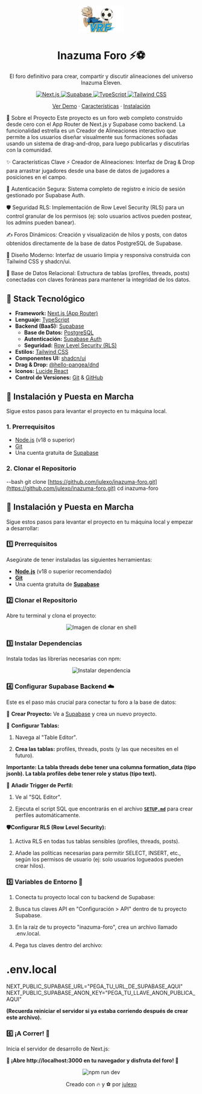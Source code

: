 
<p align="center">
  <img src="public/logo.png" width="120" alt="Logo del Foro">
</p>

<h1 align="center"> Inazuma Foro ⚡⚽ </h1>

<p align="center"> El foro definitivo para crear, compartir y discutir alineaciones del universo Inazuma Eleven. </p>

<p align="center"> <a href="https://nextjs.org/"> <img src="https://img.shields.io/badge/Next.js-000000?style=for-the-badge&logo=nextdotjs&logoColor=white" alt="Next.js"> </a> <a href="https://supabase.com/"> <img src="https://img.shields.io/badge/Supabase-3FCF8E?style=for-the-badge&logo=supabase&logoColor=white" alt="Supabase"> </a> <a href="https://www.typescriptlang.org/"> <img src="https://img.shields.io/badge/TypeScript-3178C6?style=for-the-badge&logo=typescript&logoColor=white" alt="TypeScript"> </a> <a href="https://tailwindcss.com/"> <img src="https://img.shields.io/badge/Tailwind_CSS-06B6D4?style=for-the-badge&logo=tailwindcss&logoColor=white" alt="Tailwind CSS"> </a> </p>

<p align="center"> <a href="#demo">Ver Demo</a> · <a href="#%EF%B8%8F-características-clave">Características</a> · <a href="#-instalación">Instalación</a> </p>

📖 Sobre el Proyecto
Este proyecto es un foro web completo construido desde cero con el App Router de Next.js y Supabase como backend. La funcionalidad estrella es un Creador de Alineaciones interactivo que permite a los usuarios diseñar visualmente sus formaciones soñadas usando un sistema de drag-and-drop, para luego publicarlas y discutirlas con la comunidad.

✨ Características Clave
⚡ Creador de Alineaciones: Interfaz de Drag & Drop para arrastrar jugadores desde una base de datos de jugadores a posiciones en el campo.

🔐 Autenticación Segura: Sistema completo de registro e inicio de sesión gestionado por Supabase Auth.

🛡️ Seguridad RLS: Implementación de Row Level Security (RLS) para un control granular de los permisos (ej: solo usuarios activos pueden postear, los admins pueden banear).

✍️ Foros Dinámicos: Creación y visualización de hilos y posts, con datos obtenidos directamente de la base de datos PostgreSQL de Supabase.

🎨 Diseño Moderno: Interfaz de usuario limpia y responsiva construida con Tailwind CSS y shadcn/ui.

🔩 Base de Datos Relacional: Estructura de tablas (profiles, threads, posts) conectadas con claves foráneas para mantener la integridad de los datos.

## 🚀 Stack Tecnológico

* **Framework:** [Next.js (App Router)](https://nextjs.org/)
* **Lenguaje:** [TypeScript](https://www.typescriptlang.org/)
* **Backend (BaaS):** [Supabase](https://supabase.com/)
    * **Base de Datos:** [PostgreSQL](https://www.postgresql.org/)
    * **Autenticación:** [Supabase Auth](https://supabase.com/docs/guides/auth)
    * **Seguridad:** [Row Level Security (RLS)](https://supabase.com/docs/guides/database/row-level-security)
* **Estilos:** [Tailwind CSS](https://tailwindcss.com/)
* **Componentes UI:** [shadcn/ui](https://ui.shadcn.com/)
* **Drag & Drop:** [@hello-pangea/dnd](https://github.com/hello-pangea/dnd)
* **Iconos:** [Lucide React](https://lucide.dev/)
* **Control de Versiones:** [Git](https://git-scm.com/) & [GitHub](https://github.com/)

## 🔧 Instalación y Puesta en Marcha

Sigue estos pasos para levantar el proyecto en tu máquina local.

### 1. Prerrequisitos

* [Node.js](https://nodejs.org/es/) (v18 o superior)
* [Git](https://git-scm.com/)
* Una cuenta gratuita de [Supabase](https://supabase.com)

### 2. Clonar el Repositorio

--bash
git clone [https://github.com/julexo/inazuma-foro.git](https://github.com/julexo/inazuma-foro.git)
cd inazuma-foro

## 🔧 Instalación y Puesta en Marcha

Sigue estos pasos para levantar el proyecto en tu máquina local y empezar a desarrollar:

### 1️⃣ Prerrequisitos

Asegúrate de tener instaladas las siguientes herramientas:

* **[Node.js](https://nodejs.org/es/)** (v18 o superior recomendado)
* **[Git](https://git-scm.com/)**
* Una cuenta gratuita de **[Supabase](https://supabase.com)**

### 2️⃣ Clonar el Repositorio

Abre tu terminal y clona el proyecto:
<p align="center">
  <img src="C:\Users\HomePC\Pictures\Screenshots\clonar.png" width="120" alt="Imagen de clonar en shell">
</p>



### 3️⃣ Instalar Dependencias
Instala todas las librerías necesarias con npm:

<p align="center">
  <img src="C:\Users\HomePC\Pictures\Screenshots\dependecias.png" width="120" alt="Instalar dependencia">
</p>


### 4️⃣ Configurar Supabase Backend ☁️
Este es el paso más crucial para conectar tu foro a la base de datos:

🚀 **Crear Proyecto:** Ve a [Supabase](https://supabase.com) y crea un nuevo proyecto.

📝 **Configurar Tablas:**

1. Navega al "Table Editor".

2. **Crea las tablas:** profiles, threads, posts (y las que necesites en el futuro).

**Importante: La tabla threads debe tener una columna formation_data (tipo jsonb). La tabla profiles debe tener role y status (tipo text).**

🔗 **Añadir Trigger de Perfil:**

1. Ve al "SQL Editor".

2. Ejecuta el script SQL que encontrarás en el archivo **[`SETUP.md`](./SETUP.md)** para crear perfiles automáticamente.

**🛡️Configurar RLS (Row Level Security):**

1. Activa RLS en todas tus tablas sensibles (profiles, threads, posts).

2. Añade las políticas necesarias para permitir SELECT, INSERT, etc., según los permisos de usuario (ej: solo usuarios logueados pueden crear hilos).

### 5️⃣ Variables de Entorno 🔑
1. Conecta tu proyecto local con tu backend de Supabase:

2. Busca tus claves API en "Configuración > API" dentro de tu proyecto Supabase.

3. En la raíz de tu proyecto "inazuma-foro", crea un archivo llamado .env.local.

4. Pega tus claves dentro del archivo:

# .env.local

NEXT_PUBLIC_SUPABASE_URL="PEGA_TU_URL_DE_SUPABASE_AQUI"
NEXT_PUBLIC_SUPABASE_ANON_KEY="PEGA_TU_LLAVE_ANON_PUBLICA_AQUI"

**(Recuerda reiniciar el servidor si ya estaba corriendo después de crear este archivo).**

### 6️⃣ ¡A Correr! 🏃
Inicia el servidor de desarrollo de Next.js:


**🎉 ¡Abre http://localhost:3000 en tu navegador y disfruta del foro! 🎉**
<p align="center">
  <img src="C:\Users\HomePC\Pictures\Screenshots\correr.png" width="120" alt="npm run dev">
</p>

<p align="center"> Creado con 🔥 y ⚽ por <a href="https://github.com/julexo">julexo</a> </p>